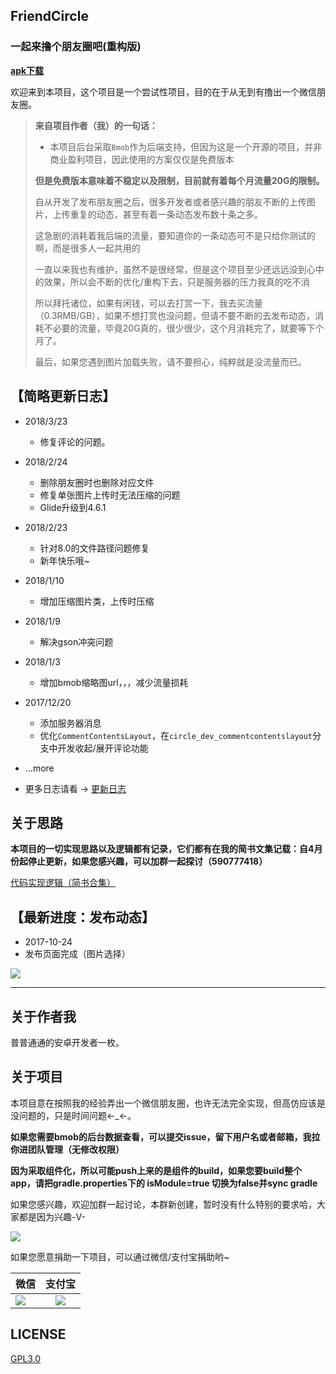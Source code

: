 FriendCircle
---

### 一起来撸个朋友圈吧(重构版)

[**apk下载**](http://bmob-cdn-14711.b0.upaiyun.com/2018/03/05/202a3f3f4076ebb5805613d203b79e6e.apk)


欢迎来到本项目，这个项目是一个尝试性项目，目的在于从无到有撸出一个微信朋友圈。</br>

>**来自项目作者（我）的一句话：**
>
> - 本项目后台采取`Bmob`作为后端支持，但因为这是一个开源的项目，并非商业盈利项目，因此使用的方案仅仅是免费版本
>
> **但是免费版本意味着不稳定以及限制，目前就有着每个月流量20G的限制。**
>
> 自从开发了发布朋友圈之后，很多开发者或者感兴趣的朋友不断的上传图片，上传重复的动态，甚至有着一条动态发布数十条之多。
>
> 这急剧的消耗着我后端的流量，要知道你的一条动态可不是只给你测试的啊，而是很多人一起共用的
>
> 一直以来我也有维护，虽然不是很经常，但是这个项目至少还远远没到心中的效果，所以会不断的优化/重构下去，只是服务器的压力我真的吃不消
>
> 所以拜托诸位，如果有闲钱，可以去打赏一下，我去买流量（0.3RMB/GB），如果不想打赏也没问题，但请不要不断的去发布动态，消耗不必要的流量，毕竟20G真的，很少很少，这个月消耗完了，就要等下个月了。
>
> 最后，如果您遇到图片加载失败，请不要担心，纯粹就是没流量而已。

【简略更新日志】
---
* 2018/3/23
  * 修复评论的问题。
  
* 2018/2/24
  * 删除朋友圈时也删除对应文件
  * 修复单张图片上传时无法压缩的问题
  * Glide升级到4.6.1
  
* 2018/2/23
  * 针对8.0的文件路径问题修复
  * 新年快乐哦~

* 2018/1/10
  * 增加压缩图片类，上传时压缩

* 2018/1/9
  * 解决gson冲突问题

* 2018/1/3
  * 增加bmob缩略图url，，，减少流量损耗

* 2017/12/20
  * 添加服务器消息
  * 优化`CommentContentsLayout`，在`circle_dev_commentcontentslayout`分支中开发收起/展开评论功能

*  ...more

* 更多日志请看 → [更新日志](https://github.com/razerdp/FriendCircle/blob/master/UPDATE_LOG.md)

关于思路
---
**本项目的一切实现思路以及逻辑都有记录，它们都有在我的简书文集记载：自4月份起停止更新，如果您感兴趣，可以加群一起探讨（590777418）**

[代码实现逻辑（简书合集）](http://www.jianshu.com/notebooks/3224048/latest)


【最新进度：发布动态】
---

* 2017-10-24
 * 发布页面完成（图片选择）

![](https://github.com/razerdp/FriendCirclePreview/blob/master/img/device-2017-10-24.gif)

***

关于作者我
---

普普通通的安卓开发者一枚。

关于项目
---

本项目意在按照我的经验弄出一个微信朋友圈，也许无法完全实现，但高仿应该是没问题的，只是时间问题←_←。

**如果您需要bmob的后台数据查看，可以提交issue，留下用户名或者邮箱，我拉你进团队管理（无修改权限）**

**因为采取组件化，所以可能push上来的是组件的build，如果您要build整个app，请把gradle.properties下的  isModule=true 切换为false并sync gradle**


如果您感兴趣，欢迎加群一起讨论，本群新创建，暂时没有什么特别的要求哈，大家都是因为兴趣-V-

![](https://github.com/razerdp/FriendCircle/blob/master/qqgroup.png)



如果您愿意捐助一下项目，可以通过微信/支付宝捐助哟~

|微信         | 支付宝           | 
| ------------- |:-------------:| 
| ![](https://github.com/razerdp/FriendCircle/blob/master/wechat.png)      | ![](https://github.com/razerdp/FriendCircle/blob/master/alipay.png) |




LICENSE
---

[GPL3.0](https://github.com/razerdp/FriendCircle/blob/master/LICENSE)
